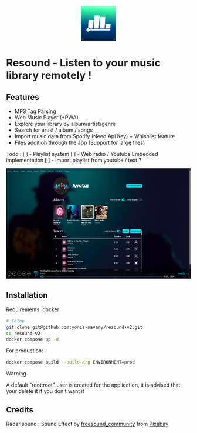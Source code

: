 <p align="center">
    <img src="./public/assets/resound96.png" width="96" height="96" alt="Resound logo">
</p>

# Resound - Listen to your music library remotely !

## Features

- MP3 Tag Parsing
- Web Music Player (+PWA)
- Explore your library by album/artist/genre
- Search for artist / album / songs
- Import music data from Spotify (Need Api Key) + Whishlist feature
- Files addition through the app (Support for large files)

Todo :
[ ] - Playlist system
[ ] - Web radio / Youtube Embedded implementation
[ ] - Import playlist from youtube / text ?

<p align="center">
    <img src="./art/preview.jpeg" height="300">
</p>

## Installation

Requirements: docker

```bash
# Setup
git clone git@github.com:yonis-savary/resound-v2.git
cd resound-v2
docker compose up -d
```

For production:
```bash
docker compose build --build-arg ENVIRONMENT=prod
```


> [!WARNING]
> A default "root:root" user is created for the application, it is advised that your delete it if you don't want it


## Credits

Radar sound : Sound Effect by <a href="https://pixabay.com/users/freesound_community-46691455/?utm_source=link-attribution&utm_medium=referral&utm_campaign=music&utm_content=35955">freesound_community</a> from <a href="https://pixabay.com/sound-effects//?utm_source=link-attribution&utm_medium=referral&utm_campaign=music&utm_content=35955">Pixabay</a>